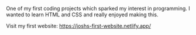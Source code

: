 One of my first coding projects which sparked my interest in programming. I wanted to learn HTML and CSS and really enjoyed making this.

Visit my first website: https://joshs-first-website.netlify.app/